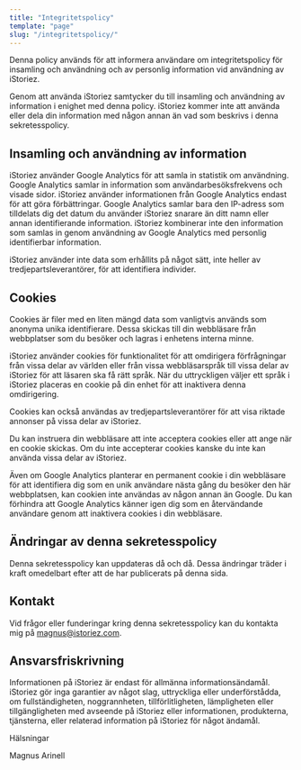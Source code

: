 ```yaml
---
title: "Integritetspolicy"
template: "page"
slug: "/integritetspolicy/"
---
```


Denna policy används för att informera användare om integritetspolicy för insamling och användning och av personlig information vid användning av iStoriez.

Genom att använda iStoriez samtycker du till insamling och användning av information i enighet med denna policy. iStoriez kommer inte att använda eller dela din information med någon annan än vad som beskrivs i denna sekretesspolicy.

## Insamling och användning av information

iStoriez använder Google Analytics för att samla in statistik om användning. Google Analytics samlar in information som användarbesöksfrekvens och visade sidor. iStoriez använder informationen från Google Analytics endast för att göra förbättringar. Google Analytics samlar bara den IP-adress som tilldelats dig det datum du använder iStoriez snarare än ditt namn eller annan identifierande information. iStoriez kombinerar inte den information som samlas in genom användning av Google Analytics med personlig identifierbar information.

iStoriez använder inte data som erhållits på något sätt, inte heller av tredjepartsleverantörer, för att identifiera individer.

## Cookies

Cookies är filer med en liten mängd data som vanligtvis används som anonyma unika identifierare. Dessa skickas till din webbläsare från webbplatser som du besöker och lagras i enhetens interna minne.

iStoriez använder cookies för funktionalitet för att omdirigera förfrågningar från vissa delar av världen eller från vissa webbläsarspråk till vissa delar av iStoriez för att läsaren ska få rätt språk. När du uttryckligen väljer ett språk i iStoriez placeras en cookie på din enhet för att inaktivera denna omdirigering.

Cookies kan också användas av tredjepartsleverantörer för att visa riktade annonser på vissa delar av iStoriez.

Du kan instruera din webbläsare att inte acceptera cookies eller att ange när en cookie skickas. Om du inte accepterar cookies kanske du inte kan använda vissa delar av iStoriez.

Även om Google Analytics planterar en permanent cookie i din webbläsare för att identifiera dig som en unik användare nästa gång du besöker den här webbplatsen, kan cookien inte användas av någon annan än Google. Du kan förhindra att Google Analytics känner igen dig som en återvändande användare genom att inaktivera cookies i din webbläsare.

## Ändringar av denna sekretesspolicy

Denna sekretesspolicy kan uppdateras då och då. Dessa ändringar träder i kraft omedelbart efter att de har publicerats på denna sida.

## Kontakt

Vid frågor eller funderingar kring denna sekretesspolicy kan du kontakta mig på [magnus@istoriez.com](mailto:magnus@istoriez.com).

## Ansvarsfriskrivning

Informationen på iStoriez är endast för allmänna informationsändamål. iStoriez gör inga garantier av något slag, uttryckliga eller underförstådda, om fullständigheten, noggrannheten, tillförlitligheten, lämpligheten eller tillgängligheten med avseende på iStoriez eller informationen, produkterna, tjänsterna, eller relaterad information på iStoriez för något ändamål.

Hälsningar

Magnus Arinell
